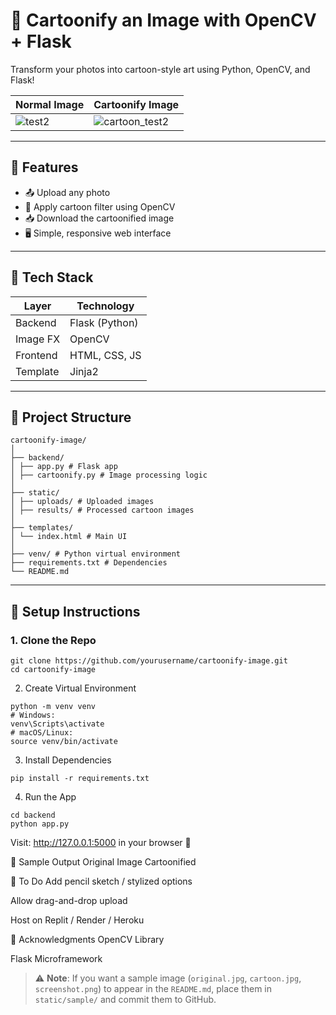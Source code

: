 # 🎨 Cartoonify an Image with OpenCV + Flask

Transform your photos into cartoon-style art using Python, OpenCV, and Flask!

| Normal Image                                                   | Cartoonify Image                                               |
|----------------------------------------------------------------|----------------------------------------------------------------|
| ![test2](https://github.com/user-attachments/assets/2b632be3-4119-48f9-8a27-3384f0e95c59)  | ![cartoon_test2](https://github.com/user-attachments/assets/0b7ce7b5-c62b-4688-99b1-7638b93367f5)     |
---

## 📌 Features

- 📤 Upload any photo
- 🧠 Apply cartoon filter using OpenCV
- 📥 Download the cartoonified image
- 🖥️ Simple, responsive web interface

---

## 🧰 Tech Stack

| Layer     | Technology          |
|-----------|---------------------|
| Backend   | Flask (Python)      |
| Image FX  | OpenCV              |
| Frontend  | HTML, CSS, JS       |
| Template  | Jinja2              |

---

## 📁 Project Structure

```
cartoonify-image/
│
├── backend/
│ ├── app.py # Flask app
│ ├── cartoonify.py # Image processing logic
│
├── static/
│ ├── uploads/ # Uploaded images
│ ├── results/ # Processed cartoon images
│
├── templates/
│ └── index.html # Main UI
│
├── venv/ # Python virtual environment
├── requirements.txt # Dependencies
└── README.md
```

---

## 🚀 Setup Instructions

### 1. Clone the Repo

```
git clone https://github.com/yourusername/cartoonify-image.git
cd cartoonify-image
```
2. Create Virtual Environment
```
python -m venv venv
# Windows:
venv\Scripts\activate
# macOS/Linux:
source venv/bin/activate
```
3. Install Dependencies
```
pip install -r requirements.txt
```
4. Run the App
```
cd backend
python app.py
```
Visit: http://127.0.0.1:5000 in your browser 🚀


🧪 Sample Output
Original Image	Cartoonified

📌 To Do
 Add pencil sketch / stylized options

 Allow drag-and-drop upload

 Host on Replit / Render / Heroku


🙌 Acknowledgments
OpenCV Library

Flask Microframework


> ⚠️ **Note**: If you want a sample image (`original.jpg`, `cartoon.jpg`, `screenshot.png`) to appear in the `README.md`, place them in `static/sample/` and commit them to GitHub.

